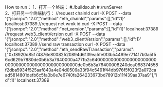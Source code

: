 How to run：
    1、打开一个终端： 
        #./buildso.sh
        #./runServer        
    2、打开另一个终端执行： 
        //request chainId
        curl -X POST --data '{"jsonrpc":"2.0","method":"eth_chainId","params":[],"id":1}' localhost:37389
        //request net wrok id
        curl -X POST --data '{"jsonrpc":"2.0","method":"net_version","params":[],"id":1}' localhost:37389
        //request web3_clientVersion
        curl -X POST --data '{"jsonrpc":"2.0","method":"web3_clientVersion","params":[],"id":1}' localhost:37389
        //send raw transaction
        curl -X POST --data '{"jsonrpc":"2.0","method":"eth_sendRawTransaction","params":["0xf8920d85174876e80082520894d6139ea5fe0f3b54499e771417b0a5f56cd629b7880de0b6b3a7640000a477fb2c640000000000000000000000000000000000000000000000000de0b6b3a76400008240dea068374558f2dba5934f525aaf840a4e04d0506a33f94c5491f44db976f5f023f2a072caad5814801defb6c5fa3b0e7e6740fa264233673bd78912b11f439aa37aa9"],"id":1}' localhost:37389

